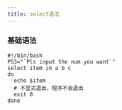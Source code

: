 ```yaml
---
title: select语法
---
```


### 基础语法
```shell
#!/bin/bash
PS3="`Pls input the num you want`"
select item in a b c
do
  echo $item
  # 不显式退出，程序不会退出
  exit 0
done
```